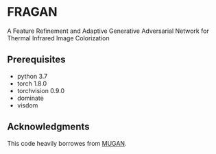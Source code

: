 # FRAGAN
A Feature Refinement and Adaptive Generative Adversarial Network for Thermal Infrared Image Colorization          


## Prerequisites
- python 3.7
- torch 1.8.0
- torchvision 0.9.0
- dominate
- visdom 

## Acknowledgments
This code heavily borrowes from [MUGAN](https://github.com/HangyingLiao/MUGAN).

